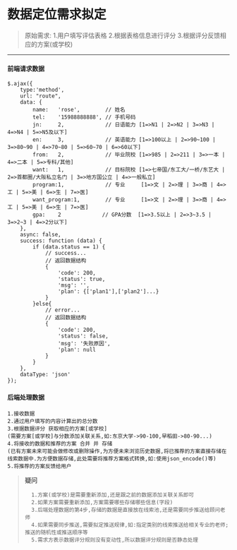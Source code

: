 # 数据定位需求拟定

> 原始需求:
>       1.用户填写评估表格
>       2.根据表格信息进行评分
>       3.根据评分反馈相应的方案(或学校)

***

#### 前端请求数据

    $.ajax({
        type:'method',
        url: "route",
        data: {
            name:   'rose',        // 姓名
            tel:    '15988888888', // 手机号码
            jn:     2,             // 日语能力 [1=>N1 | 2=>N2 | 3=>N3 | 4=>N4 | 5=>N5及以下]
            en:     3,             // 英语能力 [1=>100以上 | 2=>90~100 | 3=>80~90 | 4=>70~80 | 5=>60~70 | 6=>60以下]
            from:   2,             // 毕业院校 [1=>985 | 2=>211 | 3=>一本 | 4=>二本 | 5=>专科/其他]
            want:   1,             // 目标院校 [1=>七帝国/东工大/一桥/东艺大 | 2=>首都圈/大阪私立名门 | 3=>地方国公立 | 4=>一般私立]
            program:1,             // 专业     [1=>文 | 2=>理 | 3=>商 | 4=>工 | 5=>美 | 6=>生 | 7=>医]
            want_program:1,        // 专业     [1=>文 | 2=>理 | 3=>商 | 4=>工 | 5=>美 | 6=>生 | 7=>医]
            gpa:    2             // GPA分数  [1=>3.5以上 | 2=>3~3.5 | 3=>2~3 | 4=>2分以下]
        },
        async: false,
        success: function (data) {
            if (data.status == 1) {
                // success...
                // 返回数据结构
                {
                    'code': 200,
                    'status': true,
                    'msg': '',
                    'plan': {['plan1'],['plan2']...}
                }
            }else{
                // error...
                // 返回数据结构
                {
                    'code': 200,
                    'status': false,
                    'msg': '失败原因',
                    'plan': null
                }
            }
        },
        dataType: 'json'
    });

#### 后端处理数据

    1.接收数据
    2.通过用户填写的内容计算出的总分数
    3.根据数据评分 获取相应的方案[或学校]
    (需要方案[或学校]与分数添加关联关系,如:东京大学->90-100,早稻田->80-90...)
    4.将接收的数据和推荐的方案 合并 并 存储
    (已有方案未来可能会做修改或删除操作,为方便未来浏览历史数据,将已推荐的方案直接存储在线索数据中.为方便数据存储,此处需要将推荐方案格式转换,如:使用json_encode()等)
    5.将推荐的方案反馈给用户

> **疑问**
>
>       1.方案(或学校)是需要重新添加,还是跟之前的数据添加关联关系即可
>       2.如果方案需要重新添加,方案需要哪些存储哪些信息(字段)
>       3.后端处理数据的第4步,存储的数据是直接放在线索池,还是需要同步推送给顾问老师
>       4.如果需要同步推送,需要拟定推送规律,如:指定类别的线索推送给相关专业的老师;推送的随机性或推送顺序等
>       5.需求方表示数据评分规则没有变动性,所以数据评分规则是否静态处理